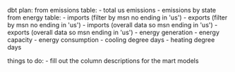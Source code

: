 dbt plan:
    from emissions table:
        - total us emissions
        - emissions by state
    from energy table:
        - imports (filter by msn no ending in 'us')
        - exports (filter by msn no ending in 'us')
        - imports (overall data so msn ending in 'us')
        - exports (overall data so msn ending in 'us')
        - energy generation
        - energy capacity
        - energy consumption
        - cooling degree days
        - heating degree days

things to do:
    - fill out the column descriptions for the mart models


